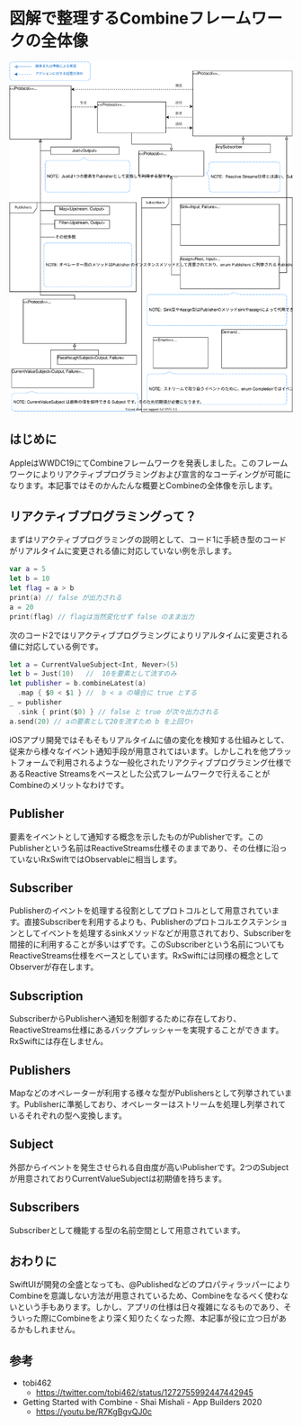 # 図解で整理するCombineフレームワークの全体像

<img src="https://github.com/yimajo/iOSDC2020-CombineArticle/blob/master/combine_overview.svg">

## はじめに

AppleはWWDC19にてCombineフレームワークを発表しました。このフレームワークによりリアクティブプログラミングおよび宣言的なコーディングが可能になります。本記事ではそのかんたんな概要とCombineの全体像を示します。

## リアクティブプログラミングって？

まずはリアクティブプログラミングの説明として、コード1に手続き型のコードがリアルタイムに変更される値に対応していない例を示します。

```swift
var a = 5
let b = 10
let flag = a > b
print(a) // false が出力される
a = 20
print(flag) // flagは当然変化せず false のまま出力
```

次のコード2ではリアクティブプログラミングによりリアルタイムに変更される値に対応している例です。

```swift
let a = CurrentValueSubject<Int, Never>(5)
let b = Just(10)   //  10を要素として流すのみ
let publisher = b.combineLatest(a)
  .map { $0 < $1 } //  b < a の場合に true とする
_ = publisher
  .sink { print($0) } // false と true が次々出力される 
a.send(20) // aの要素として20を流すため b を上回り↑
```

iOSアプリ開発ではそもそもリアルタイムに値の変化を検知する仕組みとして、従来から様々なイベント通知手段が用意されてはいます。しかしこれを他プラットフォームで利用されるような一般化されたリアクティブプログラミング仕様であるReactive Streamsをベースとした公式フレームワークで行えることがCombineのメリットなわけです。

## Publisher

要素をイベントとして通知する概念を示したものがPublisherです。このPublisherという名前はReactiveStreams仕様そのままであり、その仕様に沿っていないRxSwiftではObservableに相当します。

## Subscriber

Publisherのイベントを処理する役割としてプロトコルとして用意されています。直接Subscriberを利用するよりも、Publisherのプロトコルエクステンションとしてイベントを処理するsinkメソッドなどが用意されており、Subscriberを間接的に利用することが多いはずです。このSubscriberという名前についてもReactiveStreams仕様をベースとしています。RxSwiftには同様の概念としてObserverが存在します。

## Subscription 

SubscriberからPublisherへ通知を制御するために存在しており、ReactiveStreams仕様にあるバックプレッシャーを実現することができます。RxSwiftには存在しません。

## Publishers

Mapなどのオペレーターが利用する様々な型がPublishersとして列挙されています。Publisherに準拠しており、オペレーターはストリームを処理し列挙されているそれぞれの型へ変換します。

## Subject

外部からイベントを発生させられる自由度が高いPublisherです。2つのSubjectが用意されておりCurrentValueSubjectは初期値を持ちます。

## Subscribers

Subscriberとして機能する型の名前空間として用意されています。

## おわりに

SwiftUIが開発の全盛となっても、@PublishedなどのプロパティラッパーによりCombineを意識しない方法が用意されているため、Combineをなるべく使わないという手もあります。しかし、アプリの仕様は日々複雑になるものであり、そういった際にCombineをより深く知りたくなった際、本記事が役に立つ日があるかもしれません。

## 参考

- tobi462
   - https://twitter.com/tobi462/status/1272755992447442945
- Getting Started with Combine - Shai Mishali - App Builders 2020
  - https://youtu.be/R7KgBgvQJ0c
